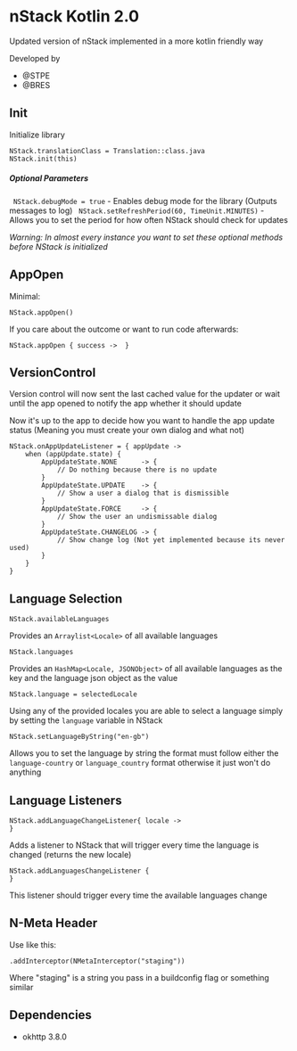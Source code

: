 # nStack Kotlin 2.0

Updated version of nStack implemented in a more kotlin friendly way

Developed by 
- @STPE
- @BRES

## Init

Initialize library
```
NStack.translationClass = Translation::class.java
NStack.init(this)
```

##### Optional Parameters

` NStack.debugMode = true` - Enables debug mode for the library (Outputs messages to log)
` NStack.setRefreshPeriod(60, TimeUnit.MINUTES)` - Allows you to set the period for how often NStack should check for updates

*Warning: In almost every instance you want to set these optional methods before NStack is initialized*

## AppOpen

Minimal:
```
NStack.appOpen()
```

If you care about the outcome or want to run code afterwards:
```
NStack.appOpen { success ->  }
```

## VersionControl
Version control will now sent the last cached value for the updater or wait until the app opened to notify the app
whether it should update

Now it's up to the app to decide how you want to handle the app update status (Meaning you must create your own dialog and what not)
```
NStack.onAppUpdateListener = { appUpdate ->
    when (appUpdate.state) {
        AppUpdateState.NONE      -> {
            // Do nothing because there is no update
        }
        AppUpdateState.UPDATE    -> {
            // Show a user a dialog that is dismissible
        }
        AppUpdateState.FORCE     -> {
            // Show the user an undismissable dialog
        }
        AppUpdateState.CHANGELOG -> {
            // Show change log (Not yet implemented because its never used)
        }
    }
}
```

## Language Selection

```
NStack.availableLanguages
```
Provides an `Arraylist<Locale>` of all available languages

```
NStack.languages
```
Provides an `HashMap<Locale, JSONObject>` of all available languages as the key and the language json object as the value

```
NStack.language = selectedLocale
```

Using any of the provided locales you are able to select a language simply by setting the `language` variable in NStack

```
NStack.setLanguageByString("en-gb")
```

Allows you to set the language by string the format must follow either the `language-country` or `language_country` format otherwise it just won't do anything

## Language Listeners

```
NStack.addLanguageChangeListener{ locale ->
}
```

Adds a listener to NStack that will trigger every time the language is changed (returns the new locale)


```
NStack.addLanguagesChangeListener {
}
```

This listener should trigger every time the available languages change

## N-Meta Header
Use like this:
```
.addInterceptor(NMetaInterceptor("staging"))
```
Where "staging" is a string you pass in a buildconfig flag or something similar

## Dependencies
- okhttp 3.8.0
